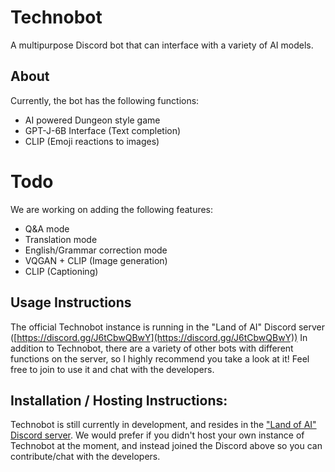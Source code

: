# Technobot
A multipurpose Discord bot that can interface with a variety of AI models.

## About
Currently, the bot has the following functions:
- AI powered Dungeon style game
- GPT-J-6B Interface (Text completion)
- CLIP (Emoji reactions to images)

# Todo
We are working on adding the following features:
- Q&A mode
- Translation mode
- English/Grammar correction mode
- VQGAN + CLIP (Image generation)
- CLIP (Captioning)

## Usage Instructions
The official Technobot instance is running in the "Land of AI" Discord server ([https://discord.gg/J6tCbwQBwY](https://discord.gg/J6tCbwQBwY))
In addition to Technobot, there are a variety of other bots with different functions on the server, so I highly recommend you take a look at it!
Feel free to join to use it and chat with the developers.

## Installation / Hosting Instructions:
Technobot is still currently in development, and resides in the ["Land of AI" Discord server](https://discord.gg/J6tCbwQBwY).
We would prefer if you didn't host your own instance of Technobot at the moment, and instead joined the Discord above so you can contribute/chat with the developers.
